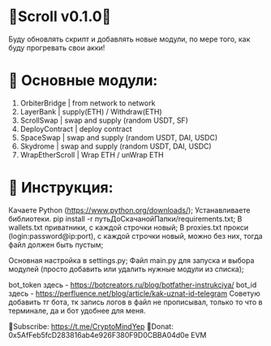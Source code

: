 # 🔹Scroll v0.1.0🔹

Буду обновлять скрипт и добавлять новые модули, по мере того, как буду прогревать свои акки!



# 📓 Основные модули:

1. OrbiterBridge | from network to network
2. LayerBank | supply(ETH) / Withdraw(ETH) 
3. ScrollSwap | swap and supply (random USDT, SF)
4. DeployContract | deploy contract
5. SpaceSwap | swap and supply (random USDT, DAI, USDC)
6. Skydrome | swap and supply (random USDT, DAI, USDC)
7. WrapEtherScroll | Wrap ETH / unWrap ETH



# 🔧 Инструкция:
Качаете Python (https://www.python.org/downloads/);
Устанавливаете библиотеки. pip install -r путьДоСкачанойПапки/requirements.txt;
В wallets.txt приватники, с каждой строчки новый;
В proxies.txt прокси (login:password@ip:port), с каждой строчки новый, можно без них, тогда файл должен быть пустым;

Основная настройка в settings.py;
Файл main.py для запуска и выбора модулей (просто добавить или удалить нужные модули из списка);

bot_token здесь - https://botcreators.ru/blog/botfather-instrukciya/
bot_id здесь - https://perfluence.net/blog/article/kak-uznat-id-telegram
Советую добавить тг бота, тк запись логов в файл не прописывал, только то что в терминале, да и бот удобнее для меня.

💜Subscribe: https://t.me/CryptoMindYep
💜Donat: 0x5AfFeb5fcD283816ab4e926F380F9D0CBBA04d0e EVM
